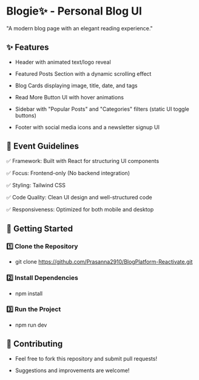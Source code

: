 # Blogie✨ - Personal Blog UI

"A modern blog page with an elegant reading experience."


## ✨ Features

- Header with animated text/logo reveal

- Featured Posts Section with a dynamic scrolling effect

- Blog Cards displaying image, title, date, and tags

- Read More Button UI with hover animations

- Sidebar with "Popular Posts" and "Categories" filters (static UI toggle buttons)

- Footer with social media icons and a newsletter signup UI


## 📌 Event Guidelines

✅ Framework: Built with React for structuring UI components

✅ Focus: Frontend-only (No backend integration)

✅ Styling: Tailwind CSS

✅ Code Quality: Clean UI design and well-structured code

✅ Responsiveness: Optimized for both mobile and desktop

## 🚀 Getting Started

### 1️⃣ Clone the Repository

- git clone https://github.com/Prasanna2910/BlogPlatform-Reactivate.git

### 2️⃣ Install Dependencies

- npm install

### 3️⃣ Run the Project

- npm run dev

## 🤝 Contributing

- Feel free to fork this repository and submit pull requests!

- Suggestions and improvements are welcome!
